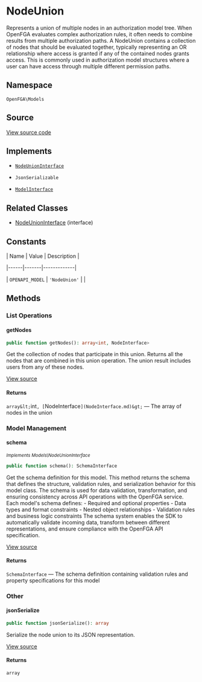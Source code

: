 # NodeUnion

Represents a union of multiple nodes in an authorization model tree. When OpenFGA evaluates complex authorization rules, it often needs to combine results from multiple authorization paths. A NodeUnion contains a collection of nodes that should be evaluated together, typically representing an OR relationship where access is granted if any of the contained nodes grants access. This is commonly used in authorization model structures where a user can have access through multiple different permission paths.

## Namespace

`OpenFGA\Models`

## Source

[View source code](https://github.com/evansims/openfga-php/blob/main/src/Models/NodeUnion.php)

## Implements

* [`NodeUnionInterface`](NodeUnionInterface.md)

* `JsonSerializable`

* [`ModelInterface`](ModelInterface.md)

## Related Classes

* [NodeUnionInterface](Models/NodeUnionInterface.md) (interface)

## Constants

| Name | Value | Description |

|------|-------|-------------|

| `OPENAPI_MODEL` | `'NodeUnion'` |  |

## Methods

### List Operations

#### getNodes

```php
public function getNodes(): array<int, NodeInterface>

```

Get the collection of nodes that participate in this union. Returns all the nodes that are combined in this union operation. The union result includes users from any of these nodes.

[View source](https://github.com/evansims/openfga-php/blob/main/src/Models/NodeUnion.php#L55)

#### Returns

`array&lt;`int`, [`NodeInterface`](NodeInterface.md)&gt;` — The array of nodes in the union

### Model Management

#### schema

*<small>Implements Models\NodeUnionInterface</small>*

```php
public function schema(): SchemaInterface

```

Get the schema definition for this model. This method returns the schema that defines the structure, validation rules, and serialization behavior for this model class. The schema is used for data validation, transformation, and ensuring consistency across API operations with the OpenFGA service. Each model&#039;s schema defines: - Required and optional properties - Data types and format constraints - Nested object relationships - Validation rules and business logic constraints The schema system enables the SDK to automatically validate incoming data, transform between different representations, and ensure compliance with the OpenFGA API specification.

[View source](https://github.com/evansims/openfga-php/blob/main/src/Models/ModelInterface.php#L52)

#### Returns

`SchemaInterface` — The schema definition containing validation rules and property specifications for this model

### Other

#### jsonSerialize

```php
public function jsonSerialize(): array

```

Serialize the node union to its JSON representation.

[View source](https://github.com/evansims/openfga-php/blob/main/src/Models/NodeUnion.php#L64)

#### Returns

`array`
